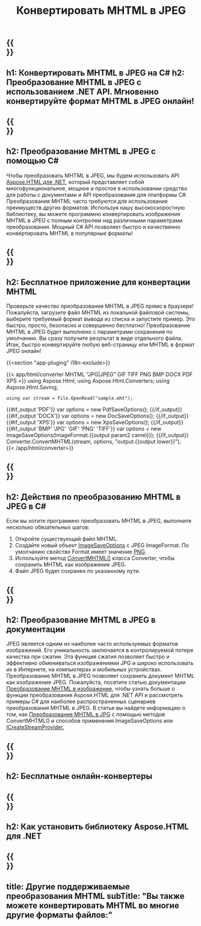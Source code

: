 ﻿---
translation: true
template: /templates/_template-conversion-child.md
title: Конвертировать MHTML в JPEG
description: Конвертировать MHTML в JPEG на C#. Легко используйте API в любом приложении .NET. Попробуйте онлайн-конвертер MHTML в JPEG бесплатно!
url: /net/conversion/mhtml-to-jpeg/
family: html
platformtag: net
feature: conversion
informat: MHTML
outformat: JPEG
otherformats: DOCX PDF XPS BMP GIF PNG TIFF
---

{{<section banner>}}
---
h1: Конвертировать MHTML в JPEG на C#
h2: Преобразование MHTML в JPEG с использованием .NET API. Мгновенно конвертируйте формат MHTML в JPEG онлайн!
---

{{<section overview>}}
---
h2: Преобразование MHTML в JPEG с помощью C#
---

Чтобы преобразовать MHTML в JPEG, мы будем использовать API [Aspose.HTML для .NET](https://products.aspose.com/html/net/), который представляет собой многофункциональное, мощное и простое в использовании средство для работы с документами и API преобразования для платформы C#. Преобразования MHTML часто требуются для использования преимуществ других форматов. Используя нашу высокоскоростную библиотеку, вы можете программно конвертировать изображения MHTML в JPEG с полным контролем над различными параметрами преобразования. Мощный C# API позволяет быстро и качественно конвертировать MHTML в популярные форматы!

{{<section demos>}}
---
h2: Бесплатное приложение для конвертации MHTML
---

Проверьте качество преобразования MHTML в JPEG прямо в браузере! Пожалуйста, загрузите файл MHTML из локальной файловой системы, выберите требуемый формат вывода из списка и запустите пример. Это быстро, просто, безопасно и совершенно бесплатно! Преобразование MHTML в JPEG будет выполнено с параметрами сохранения по умолчанию. Вы сразу получите результат в виде отдельного файла. Итак, быстро конвертируйте любую веб-страницу или MHTML в формат JPEG онлайн!

{{<section "app-pluging" i18n-exclude>}}

{{< app/html/converter MHTML "JPG|JPEG" GIF TIFF PNG BMP DOCX PDF XPS >}}
using Aspose.Html;
using Aspose.Html.Converters;
using Aspose.Html.Saving;

    using var stream = File.OpenRead("sample.mht");
{{#if_output 'PDF'}}
    var options = new PdfSaveOptions();
{{/if_output}}
{{#if_output 'DOCX'}}
    var options = new DocSaveOptions();
{{/if_output}}
{{#if_output 'XPS'}}
    var options = new XpsSaveOptions();
{{/if_output}}
{{#if_output 'BMP' 'JPG' 'GIF' 'PNG' 'TIFF'}}
    var options = new ImageSaveOptions(ImageFormat.{{output param2 camel}});
{{/if_output}}
    Converter.ConvertMHTML(stream, options, "output.{{output lower}}");   
{{< /app/html/converter>}} 


{{<section steps>}}
---
h2: Действия по преобразованию MHTML в JPEG в C#
---

Если вы хотите программно преобразовать MHTML в JPEG, выполните несколько обязательных шагов:
1. Откройте существующий файл MHTML.
1. Создайте новый объект [ImageSaveOptions](https://reference.aspose.com/html/net/aspose.html.saving/imagesaveoptions) с JPEG ImageFormat. По умолчанию свойство Format имеет значение [PNG](https://reference.aspose.com/html/net/aspose.html.rendering.image/imageformat).
1. Используйте метод [ConvertMHTML()](https://reference.aspose.com/html/net/aspose.html.converters/converter/convertmhtml/) класса Converter, чтобы сохранить MHTML как изображение JPEG.
1. Файл JPEG будет сохранен по указанному пути.

{{<section documentation>}}
---
h2: Преобразование MHTML в JPEG в документации
---

JPEG является одним из наиболее часто используемых форматов изображений. Его уникальность заключается в контролируемой потере качества при сжатии. Эта функция сжатия позволяет быстро и эффективно обмениваться изображениями JPG и широко использовать их в Интернете, на компьютерах и мобильных устройствах. Преобразование MHTML в JPEG позволяет сохранить документ MHTML как изображение JPEG. Пожалуйста, посетите статью документации [Преобразование MHTML в изображение,](https://docs.aspose.com/html/net/converting-between-formats/mhtml-to-image/) чтобы узнать больше о функции преобразования Aspose.HTML для .NET API и рассмотреть примеры C# для наиболее распространенных сценариев преобразования MHTML в JPEG. В статье вы найдете информацию о том, как <a href="https://docs.aspose.com/html/net/converting-between-formats/mhtml-to-image/#convert-mhtml-to-jpg -using-imagesaveoptions" target="_blank">Преобразование MHTML в JPG</a> с помощью методов ConvertMHTML() и способов применения ImageSaveOptions или [ICreateStreamProvider.](https://reference.aspose.com/html/net/aspose.html.io/icreatestreamprovider)

{{<section online-converters>}}
---
h2: Бесплатные онлайн-конвертеры
---

{{<section get-started>}}
---
h2: Как установить библиотеку Aspose.HTML для .NET
---

{{<section other-conversions>}}
---
title: Другие поддерживаемые преобразования MHTML
subTitle: "Вы также можете конвертировать MHTML во многие другие форматы файлов:"
---